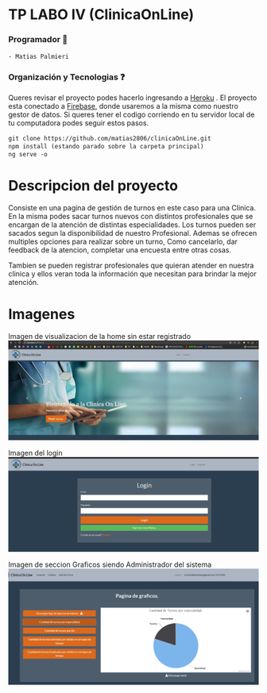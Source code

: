 # TP LABO IV (ClinicaOnLine)

### Programador :iphone:

``` 
- Matias Palmieri
```


### Organización y Tecnologias :question:

Queres revisar el proyecto podes hacerlo ingresando a [Heroku](https://clinicaonline-mp.herokuapp.com/home) .
El proyecto esta conectado a [Firebase](https://console.firebase.google.com/project/clinicaonline-cfa90/overview), donde usaremos a la
misma como nuestro gestor de datos.
Si queres tener el codigo corriendo en tu servidor local de tu computadora podes seguir estos pasos.

``` 
git clone https://github.com/matias2806/clinicaOnLine.git
npm install (estando parado sobre la carpeta principal)
ng serve -o 

```

# Descripcion del proyecto

Consiste en una pagina de gestión de turnos en este caso para una Clinica. En la misma podes sacar turnos nuevos con distintos profesionales que se encargan de la atención de distintas especialidades. Los turnos pueden ser sacados segun la disponibilidad de nuestro Profesional.
Ademas se ofrecen multiples opciones para realizar sobre un turno, Como cancelarlo, dar feedback de la atencion, completar una encuesta entre otras cosas.

Tambien se pueden registrar profesionales que quieran atender en nuestra clinica y ellos veran toda la información que necesitan para brindar la mejor atención.

# Imagenes

Imagen de visualizacion de la home sin estar registrado
![Home](src/assets/imagenesReadMe/home.jpeg "home:")

Imagen del login
![Login](src/assets/imagenesReadMe/login.jpeg "login:")

Imagen de seccion Graficos siendo Administrador del sistema
![Graficos](src/assets/imagenesReadMe/graficos.jpeg "graficos:")
